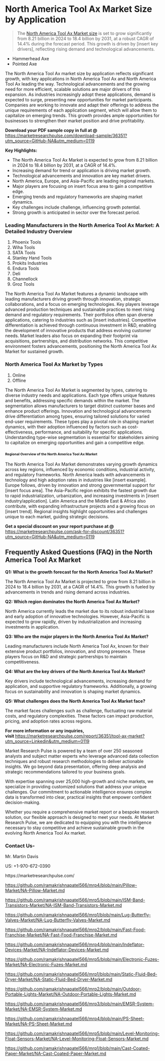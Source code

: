 <h1>North America Tool Ax Market&nbsp;Size by Application</h1><blockquote><p>The <a href="https://marketresearchpulse.com/download-sample/36351?utm_source=GitHub-NA&amp;utm_medium=0119">North America Tool Ax Market size</a> is set to grow significantly from 8.21 billion in 2024 to 18.4 billion by 2031, at a robust CAGR of 14.4% during the forecast period. This growth is driven by [insert key drivers], reflecting rising demand and technological advancements.</p></blockquote><ul><li>Hammerhead Axe <li> Pointed Axe</li></ul><p>The North America Tool Ax market size by application reflects significant growth, with key applications in North America Tool Ax and North America Tool Ax leading the way. Technological advancements and the growing need for more efficient, scalable solutions are major drivers of this expansion. As industries increasingly adopt these applications, demand is expected to surge, presenting new opportunities for market participants. Companies are working to innovate and adapt their offerings to address the unique requirements of each application segment, which will allow them to capitalize on emerging trends. This growth provides ample opportunities for businesses to strengthen their market position and drive profitability.</p><p><strong>Download your PDF sample copy in full at @ </strong><a href="https://marketresearchpulse.com/download-sample/36351?utm_source=GitHub-NA&amp;utm_medium=0119">https://marketresearchpulse.com/download-sample/36351?utm_source=GitHub-NA&amp;utm_medium=0119</a></p><p><strong>Key Highlights: </strong></p><ul><li>The North America Tool Ax Market is expected to grow from 8.21 billion in 2024 to 18.4 billion by 2031, at a CAGR of 14.4%.</li><li>Increasing demand for trend or application is driving market growth.</li><li>Technological advancements and innovation are key market drivers.</li><li>North America, Europe, and Asia-Pacific are leading regional markets.</li><li>Major players are focusing on insert focus area to gain a competitive edge.</li><li>Emerging trends and regulatory frameworks are shaping market dynamics.</li><li>Key challenges include challenge, influencing growth potential.</li><li>Strong growth is anticipated in sector over the forecast period.</li></ul><h3>Leading Manufacturers in the North America Tool Ax Market: A Detailed Industry Overview</h3><ol><li>Phoenix Tools</li><li>Wiha Tools</li><li>SATA Tools</li><li>Stanley Hand Tools</li><li>Prokits Industries</li><li>Endura Tools</li><li>Deli</li><li>Channellock</li><li>Groz Tools</li></ol><div class="flex max-w-full flex-col flex-grow"><div class="min-h-8 text-message flex w-full flex-col items-end gap-2 whitespace-normal break-words [.text-message+&amp;]:mt-5" dir="auto" data-message-author-role="assistant" data-message-id="fd8432e4-4910-450d-b182-61b7bfb0a01f" data-message-model-slug="gpt-4o"><div class="flex w-full flex-col gap-1 empty:hidden first:pt-[3px]"><div class="markdown prose w-full break-words dark:prose-invert light"><p>The North America Tool Ax Market features a dynamic landscape with leading manufacturers driving growth through innovation, strategic collaborations, and a focus on emerging technologies. Key players leverage advanced production techniques and sustainable practices to meet rising demand and regulatory requirements. Their portfolios often span diverse applications, catering to industries such as [insert industries]. Competitive differentiation is achieved through continuous investment in R&amp;D, enabling the development of innovative products that address evolving customer needs. Market leaders also focus on expanding their footprint via acquisitions, partnerships, and distribution networks. This competitive environment fosters advancements, positioning the North America Tool Ax Market for sustained growth.</p></div></div></div></div><h3>North America Tool Ax Market by Types</h3><ol><li>Online <li> Offline</li></ol><div class="flex max-w-full flex-col flex-grow"><div class="min-h-8 text-message flex w-full flex-col items-end gap-2 whitespace-normal break-words [.text-message+&amp;]:mt-5" dir="auto" data-message-author-role="assistant" data-message-id="084470be-0bb7-4664-bddf-5156b4f41249" data-message-model-slug="gpt-4o-mini"><div class="flex w-full flex-col gap-1 empty:hidden first:pt-[3px]"><div class="markdown prose w-full break-words dark:prose-invert light"><p>The North America Tool Ax Market is segmented by types, catering to diverse industry needs and applications. Each type offers unique features and benefits, addressing specific demands within the market. The segmentation allows manufacturers to target distinct customer bases and enhance product offerings. Innovation and technological advancements drive differentiation among types, ensuring tailored solutions for varied end-user requirements. These types play a pivotal role in shaping market dynamics, with their adoption influenced by factors such as cost-effectiveness, performance, and suitability for specific applications. Understanding type-wise segmentation is essential for stakeholders aiming to capitalize on emerging opportunities and gain a competitive edge.</p></div></div></div></div><h3><span style="font-size: 11px;">Regional Overview of the North America Tool Ax Market</span></h3><div class="flex max-w-full flex-col flex-grow"><div class="min-h-8 text-message flex w-full flex-col items-end gap-2 whitespace-normal break-words [.text-message+&amp;]:mt-5" dir="auto" data-message-author-role="assistant" data-message-id="e9038762-ce64-4e30-91c9-9bd413514231" data-message-model-slug="gpt-4o-mini"><div class="flex w-full flex-col gap-1 empty:hidden first:pt-[3px]"><div class="markdown prose w-full break-words dark:prose-invert light"><p>The North America Tool Ax Market demonstrates varying growth dynamics across key regions, influenced by economic conditions, industrial activity, and regulatory frameworks. North America leads with advancements in technology and high adoption rates in industries like [insert example]. Europe follows, driven by innovation and strong governmental support for [insert focus area]. The Asia-Pacific region exhibits the fastest growth due to rapid industrialization, urbanization, and increasing investments in [insert industry/application]. Latin America and the Middle East &amp; Africa also contribute, with expanding infrastructure projects and a growing focus on [insert trend]. Regional insights highlight opportunities and challenges unique to each market, guiding strategic decisions.</p></div></div></div></div><p><strong>Get a special discount on your report purchase at @ </strong><a href="https://marketresearchpulse.com/ask-for-discount/36351?utm_source=GitHub-NA&amp;utm_medium=0119">https://marketresearchpulse.com/ask-for-discount/36351?utm_source=GitHub-NA&amp;utm_medium=0119</a></p><h2>Frequently Asked Questions (FAQ) in the North America Tool Ax Market</h2><p><strong>Q1: What is the growth forecast for the North America Tool Ax Market?</strong></p><p>The North America Tool Ax Market is projected to grow from 8.21 billion in 2024 to 18.4 billion by 2031, at a CAGR of 14.4%. This growth is fueled by advancements in trends and rising demand across industries.</p><p><strong>Q2: Which region dominates the North America Tool Ax Market?</strong></p><p>North America currently leads the market due to its robust industrial base and early adoption of innovative technologies. However, Asia-Pacific is expected to grow rapidly, driven by industrialization and increasing investments in application.</p><p><strong>Q3: Who are the major players in the North America Tool Ax Market?</strong></p><p>Leading manufacturers include North America Tool Ax, known for their extensive product portfolios, innovation, and strong presence. These players focus on R&amp;D and strategic partnerships to maintain competitiveness.</p><p><strong>Q4: What are the key drivers of the North America Tool Ax Market?</strong></p><p>Key drivers include technological advancements, increasing demand for application, and supportive regulatory frameworks. Additionally, a growing focus on sustainability and innovation is shaping market dynamics.</p><p><strong>Q5: What challenges does the North America Tool Ax Market face?</strong></p><p>The market faces challenges such as challenge, fluctuating raw material costs, and regulatory complexities. These factors can impact production, pricing, and adoption rates across regions.</p><p><strong>For more information or any inquiries, visit&nbsp;</strong><a href="https://marketresearchpulse.com/report/36351/tool-ax-market?utm_source=Linkedin&utm_medium=0119">https://marketresearchpulse.com/report/36351/tool-ax-market?utm_source=Linkedin&utm_medium=0119</a></p><p>Market Research Pulse is powered by a team of over 250 seasoned analysts and subject matter experts who leverage advanced data collection techniques and robust research methodologies to deliver actionable insights. We go beyond data presentation, offering deep analysis and strategic recommendations tailored to your business goals.</p><p>With expertise spanning over 25,000 high-growth and niche markets, we specialize in providing customized solutions that address your unique challenges. Our commitment to actionable intelligence ensures complex data is transformed into clear, practical insights that empower confident decision-making.</p><p>Whether you require a comprehensive market report or a bespoke research solution, our flexible approach is designed to meet your needs. At Market Research Pulse, we are dedicated to equipping you with the intelligence necessary to stay competitive and achieve sustainable growth in the evolving North America Tool Ax market.</p><h3><strong>Contact Us-</strong></h3><p>Mr. Martin Davis</p><p>US: +1-970-672-0390</p><p>https://marketresearchpulse.com/</p><p><a href="https://github.com/ramakrishnapatel566/mrp4/blob/main/Pillow-Market/NA-Pillow-Market.md">https://github.com/ramakrishnapatel566/mrp4/blob/main/Pillow-Market/NA-Pillow-Market.md</a></p><p><a href="https://github.com/ramakrishnapatel566/mrp5/blob/main/ISM-Band-Transistors-Market/NA-ISM-Band-Transistors-Market.md">https://github.com/ramakrishnapatel566/mrp5/blob/main/ISM-Band-Transistors-Market/NA-ISM-Band-Transistors-Market.md</a></p><p><a href="https://github.com/ramakrishnapatel566/mrp1/blob/main/Lug-Butterfly-Valves-Market/NA-Lug-Butterfly-Valves-Market.md">https://github.com/ramakrishnapatel566/mrp1/blob/main/Lug-Butterfly-Valves-Market/NA-Lug-Butterfly-Valves-Market.md</a></p><p><a href="https://github.com/ramakrishnapatel566/mrp2/blob/main/Fast-Food-Franchise-Market/NA-Fast-Food-Franchise-Market.md">https://github.com/ramakrishnapatel566/mrp2/blob/main/Fast-Food-Franchise-Market/NA-Fast-Food-Franchise-Market.md</a></p><p><a href="https://github.com/ramakrishnapatel566/mrp4/blob/main/Indeflator-Devices-Market/NA-Indeflator-Devices-Market.md">https://github.com/ramakrishnapatel566/mrp4/blob/main/Indeflator-Devices-Market/NA-Indeflator-Devices-Market.md</a></p><p><a href="https://github.com/ramakrishnapatel566/mrp5/blob/main/Electronic-Fuzes-Market/NA-Electronic-Fuzes-Market.md">https://github.com/ramakrishnapatel566/mrp5/blob/main/Electronic-Fuzes-Market/NA-Electronic-Fuzes-Market.md</a></p><p><a href="https://github.com/ramakrishnapatel566/mrp1/blob/main/Static-Fluid-Bed-Dryer-Market/NA-Static-Fluid-Bed-Dryer-Market.md">https://github.com/ramakrishnapatel566/mrp1/blob/main/Static-Fluid-Bed-Dryer-Market/NA-Static-Fluid-Bed-Dryer-Market.md</a></p><p><a href="https://github.com/ramakrishnapatel566/mrp2/blob/main/Outdoor-Portable-Lights-Market/NA-Outdoor-Portable-Lights-Market.md">https://github.com/ramakrishnapatel566/mrp2/blob/main/Outdoor-Portable-Lights-Market/NA-Outdoor-Portable-Lights-Market.md</a></p><p><a href="https://github.com/ramakrishnapatel566/mrp3/blob/main/EMSR-System-Market/NA-EMSR-System-Market.md">https://github.com/ramakrishnapatel566/mrp3/blob/main/EMSR-System-Market/NA-EMSR-System-Market.md</a></p><p><a href="https://github.com/ramakrishnapatel566/mrp4/blob/main/PS-Sheet-Market/NA-PS-Sheet-Market.md">https://github.com/ramakrishnapatel566/mrp4/blob/main/PS-Sheet-Market/NA-PS-Sheet-Market.md</a></p><p><a href="https://github.com/ramakrishnapatel566/mrp5/blob/main/Level-Monitoring-Float-Sensors-Market/NA-Level-Monitoring-Float-Sensors-Market.md">https://github.com/ramakrishnapatel566/mrp5/blob/main/Level-Monitoring-Float-Sensors-Market/NA-Level-Monitoring-Float-Sensors-Market.md</a></p><p><a href="https://github.com/ramakrishnapatel566/mrp1/blob/main/Cast-Coated-Paper-Market/NA-Cast-Coated-Paper-Market.md">https://github.com/ramakrishnapatel566/mrp1/blob/main/Cast-Coated-Paper-Market/NA-Cast-Coated-Paper-Market.md</a></p>
